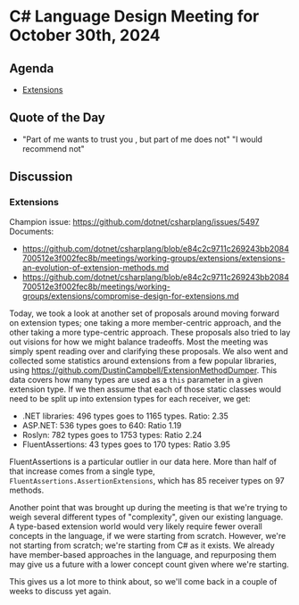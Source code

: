 # C# Language Design Meeting for October 30th, 2024

## Agenda

- [Extensions](#extensions)

## Quote of the Day

- "Part of me wants to trust you <redacted>, but part of me does not" "I would recommend not"

## Discussion

### Extensions

Champion issue: https://github.com/dotnet/csharplang/issues/5497  
Documents:
* https://github.com/dotnet/csharplang/blob/e84c2c9711c269243bb2084700512e3f002fec8b/meetings/working-groups/extensions/extensions-an-evolution-of-extension-methods.md
* https://github.com/dotnet/csharplang/blob/e84c2c9711c269243bb2084700512e3f002fec8b/meetings/working-groups/extensions/compromise-design-for-extensions.md

Today, we took a look at another set of proposals around moving forward on extension types; one taking a more member-centric approach, and the other taking a more type-centric
approach. These proposals also tried to lay out visions for how we might balance tradeoffs. Most the meeting was simply spent reading over and clarifying these proposals. We
also went and collected some statistics around extensions from a few popular libraries, using https://github.com/DustinCampbell/ExtensionMethodDumper. This data covers how many
types are used as a `this` parameter in a given extension type. If we then assume that each of those static classes would need to be split up into extension types for each receiver,
we get:

* .NET libraries: 496 types goes to 1165 types. Ratio: 2.35
* ASP.NET: 536 types goes to 640: Ratio 1.19
* Roslyn: 782 types goes to 1753 types: Ratio 2.24
* FluentAssertions: 43 types goes to 170 types: Ratio 3.95

FluentAssertions is a particular outlier in our data here. More than half of that increase comes from a single type, `FluentAssertions.AssertionExtensions`, which has 85 receiver
types on 97 methods.

Another point that was brought up during the meeting is that we're trying to weigh several different types of "complexity", given our existing language. A type-based extension
world would very likely require fewer overall concepts in the language, if we were starting from scratch. However, we're not starting from scratch; we're starting from C# as it
exists. We already have member-based approaches in the language, and repurposing them may give us a future with a lower concept count given where we're starting.

This gives us a lot more to think about, so we'll come back in a couple of weeks to discuss yet again.
